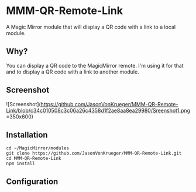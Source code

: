 # MMM-QR-Remote-Link
A Magic Mirror module that will display a QR code with a link to a local module. 

## Why?
You can display a QR code to the MagicMirror remote. I'm using it for that and to display a QR code with a link to another module. 

## Screenshot
![Screenshot](https://github.com/JasonVonKrueger/MMM-QR-Remote-Link/blob/c34c010508c3c06a26c4358d1f2ae8aa8ea29980/Sreenshot1.png =350x600)

## Installation
```
cd ~/MagicMirror/modules
git clone https://github.com/JasonVonKrueger/MMM-QR-Remote-Link.git
cd MMM-QR-Remote-Link
npm install
```

## Configuration


